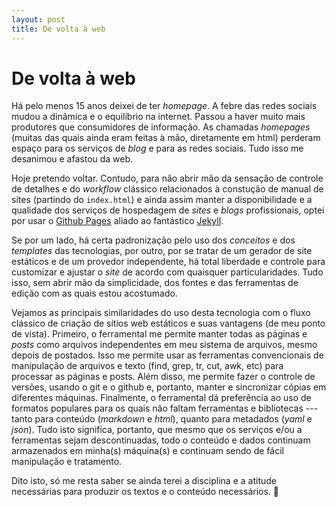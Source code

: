 ```yaml
---
layout: post
title: De volta à web
---
```

# De volta à web

Há pelo menos 15 anos deixei de ter _homepage_. A febre das redes
sociais mudou a dinâmica e o equilíbrio na internet. Passou a
haver muito mais produtores que consumidores de informação. As
chamadas _homepages_ (muitas das quais ainda eram feitas à mão,
diretamente em html) perderam espaço para os serviços de _blog_ e
para as redes sociais. Tudo isso me desanimou e afastou da web.

Hoje pretendo voltar. Contudo, para não abrir mão da sensação de
controle de detalhes e do _workflow_ clássico relacionados à
constução de manual de sites (partindo do `index.html`) e ainda
assim manter a disponibilidade e a qualidade dos serviços de
hospedagem de _sites_ e _blogs_ profissionais, optei por usar o
[Github Pages](https://pages.github.com/) aliado ao fantástico
[Jekyll](https://jekyllrb.com/).

Se por um lado, há certa padronização pelo uso dos _conceitos_ e
dos _templates_ das tecnologias, por outro, por se tratar de um
gerador de site estáticos e de um provedor independente, há total
liberdade e controle para customizar e ajustar o _site_ de acordo
com quaisquer particularidades. Tudo isso, sem abrir mão da
simplicidade, dos fontes e das ferramentas de edição com as quais
estou acostumado. 

Vejamos as principais similaridades do uso desta tecnologia com o
fluxo clássico de criação de sítios web estáticos e suas
vantagens (de meu ponto de vista). Primeiro, o ferramental me
permite manter todas as páginas e _posts_ como arquivos
independentes em meu sistema de arquivos, mesmo depois de
postados. Isso me permite usar as ferramentas convencionais de
manipulação de arquivos e texto (find, grep, tr, cut, awk, etc)
para processar as páginas e posts. Além disso, me permite fazer o
controle de versões, usando o git e o github e, portanto, manter
e sincronizar cópias em diferentes máquinas. Finalmente, o
ferramental dá preferência ao uso de formatos populares para os
quais não faltam ferramentas e bibliotecas --- tanto para
conteúdo (_markdown_ e _html_), quanto para metadados (_yaml_ e
_json_). Tudo isto significa, portanto, que mesmo que os serviços
e/ou a ferramentas sejam descontinuadas, todo o conteúdo e dados
continuam armazenados em minha(s) máquina(s) e continuam sendo de
fácil manipulação e tratamento.

Dito isto, só me resta saber se ainda terei a disciplina e a
atitude necessárias para produzir os textos e o conteúdo
necessários. :thinking:
